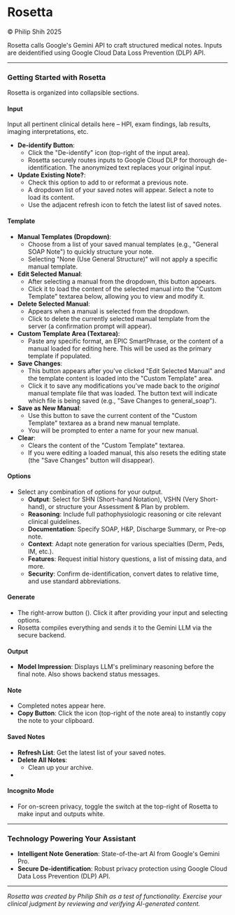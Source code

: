 # Rosetta
© Philip Shih 2025

Rosetta calls Google's Gemini API to craft structured medical notes. Inputs are deidentified using Google Cloud Data Loss Prevention (DLP) API.

---

### **Getting Started with Rosetta**
Rosetta is organized into collapsible sections.

####  Input
Input all pertinent clinical details here – HPI, exam findings, lab results, imaging interpretations, etc.
*   **De-identify Button**:
    *   Click the "De-identify" icon (top-right of the input area).
    *   Rosetta securely routes inputs to Google Cloud DLP for thorough de-identification. The anonymized text replaces your original input.
*   **Update Existing Note?**:
    *   Check this option to add to or reformat a previous note.
    *   A dropdown list of your saved notes will appear. Select a note to load its content.
    *   Use the adjacent refresh icon to fetch the latest list of saved notes.

#### Template
*   **Manual Templates (Dropdown)**:
    *   Choose from a list of your saved manual templates (e.g., "General SOAP Note") to quickly structure your note.
    *   Selecting "None (Use General Structure)" will not apply a specific manual template.
*   **Edit Selected Manual**:
    *   After selecting a manual from the dropdown, this button appears.
    *   Click it to load the content of the selected manual into the "Custom Template" textarea below, allowing you to view and modify it.
*   **Delete Selected Manual**:
    *   Appears when a manual is selected from the dropdown.
    *   Click to delete the currently selected manual template from the server (a confirmation prompt will appear).
*   **Custom Template Area (Textarea)**:
    *   Paste any specific format, an EPIC SmartPhrase, or the content of a manual loaded for editing here. This will be used as the primary template if populated.
*   **Save Changes**:
    *   This button appears after you've clicked "Edit Selected Manual" and the template content is loaded into the "Custom Template" area.
    *   Click it to save any modifications you've made back to the *original* manual template file that was loaded. The button text will indicate which file is being saved (e.g., "Save Changes to general_soap").
*   **Save as New Manual**:
    *   Use this button to save the current content of the "Custom Template" textarea as a brand new manual template.
    *   You will be prompted to enter a name for your new manual.
*   **Clear**:
    *   Clears the content of the "Custom Template" textarea.
    *   If you were editing a loaded manual, this also resets the editing state (the "Save Changes" button will disappear).

#### Options
*   Select any combination of options for your output.
    *   **Output**: Select for SHN (Short-hand Notation), VSHN (Very Short-hand), or structure your Assessment & Plan by problem.
    *   **Reasoning**: Include full pathophysiologic reasoning or cite relevant clinical guidelines.
    *   **Documentation**: Specify SOAP, H&P, Discharge Summary, or Pre-op note.
    *   **Context**: Adapt note generation for various specialties (Derm, Peds, IM, etc.).
    *   **Features**: Request initial history questions, a list of missing data, and more.
    *   **Security**: Confirm de-identification, convert dates to relative time, and use standard abbreviations.
   
#### Generate
*   The right-arrow button (<i class="fas fa-angle-right"></i>). Click it after providing your input and selecting options.
*   Rosetta compiles everything and sends it to the Gemini LLM via the secure backend.

#### Output
*   **Model Impression**: Displays LLM's preliminary reasoning before the final note. Also shows backend status messages.

#### Note
*   Completed notes appear here.
*   **Copy Button**: Click the <i class="fas fa-copy"></i> icon (top-right of the note area) to instantly copy the note to your clipboard.

#### Saved Notes
*   **Refresh List**: Get the latest list of your saved notes.
*   **Delete All Notes**:
    *   Clean up your archive.
*  

#### Incognito Mode
*   For on-screen privacy, toggle the switch at the top-right of Rosetta to make input and outputs white.
---

### **Technology Powering Your Assistant**
*   **Intelligent Note Generation**: State-of-the-art AI from Google's Gemini Pro.
*   **Secure De-identification**: Robust privacy protection using Google Cloud Data Loss Prevention (DLP) API.

---
*Rosetta was created by Philip Shih as a test of functionality. Exercise your clinical judgment by reviewing and verifying AI-generated content.*
